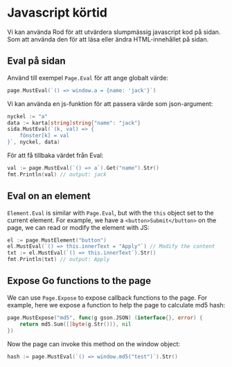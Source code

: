 # Javascript körtid

Vi kan använda Rod för att utvärdera slumpmässig javascript kod på sidan. Som att använda den för att läsa eller ändra HTML-innehållet på sidan.

## Eval på sidan

Använd till exempel `Page.Eval` för att ange globalt värde:

```go
page.MustEval(`() => window.a = {name: 'jack'}`)
```

Vi kan använda en js-funktion för att passera värde som json-argument:

```go
nyckel := "a"
data := karta[string]string{"name": "jack"}
sida.MustEval(`(k, val) => {
    fönster[k] = val
}`, nyckel, data)
```

För att få tillbaka värdet från Eval:

```go
val := page.MustEval(`() => a`).Get("name").Str()
fmt.Println(val) // output: jack
```

## Eval on an element

`Element.Eval` is similar with `Page.Eval`, but with the `this` object set to the current element. For example, we have a `<button>Submit</button>` on the page, we can read or modify the element with JS:

```go
el := page.MustElement("button")
el.MustEval(`() => this.innerText = "Apply"`) // Modify the content
txt := el.MustEval(`() => this.innerText`).Str()
fmt.Println(txt) // output: Apply
```

## Expose Go functions to the page

We can use `Page.Expose` to expose callback functions to the page. For example, here we expose a function to help the page to calculate md5 hash:

```go
page.MustExpose("md5", func(g gson.JSON) (interface{}, error) {
    return md5.Sum([]byte(g.Str())), nil
})
```

Now the page can invoke this method on the window object:

```go
hash := page.MustEval(`() => window.md5("test")`).Str()
```
